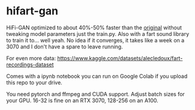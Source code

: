 # hifart-gan
HiFi-GAN optimized to about 40%-50% faster than the [original](https://github.com/jik876/hifi-gan) without tweaking model parameters just the train.py. Also with a fart sound library to train it to... well yeah. No idea if it converges, it takes like a week on a 3070 and I don't have a spare to leave running.

For even more data: https://www.kaggle.com/datasets/alecledoux/fart-recordings-dataset

Comes with a ipynb notebook you can run on Google Colab if you upload this repo to your drive.

You need pytorch and ffmpeg and CUDA support. Adjust batch sizes for your GPU. 16-32 is fine on an RTX 3070, 128-256 on an A100. 
